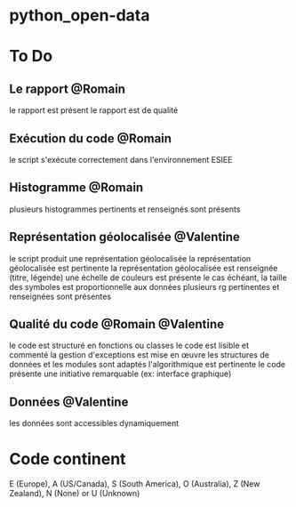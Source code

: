 # python_open-data

# To Do

## Le rapport @Romain

le rapport est présent
le rapport est de qualité

## Exécution du code @Romain

le script s'exécute correctement dans l'environnement ESIEE

## Histogramme @Romain

plusieurs histogrammes pertinents et renseignés sont présents

## Représentation géolocalisée @Valentine

le script produit une représentation géolocalisée
la représentation géolocalisée est pertinente
la représentation géolocalisée est renseignée (titre, légende)
une échelle de couleurs est présente
le cas échéant, la taille des symboles est proportionnelle aux données
plusieurs rg pertinentes et renseignées sont présentes

## Qualité du code @Romain @Valentine

le code est structuré en fonctions ou classes
le code est lisible et commenté
la gestion d'exceptions est mise en œuvre
les structures de données et les modules sont adaptés
l'algorithmique est pertinente
le code présente une initiative remarquable (ex: interface graphique)

## Données @Valentine

les données sont accessibles dynamiquement

# Code continent 
E (Europe), A (US/Canada), S (South America), O (Australia), Z (New Zealand),
N (None) or U (Unknown)
